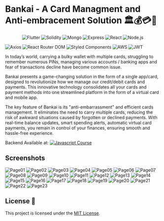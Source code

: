 # Bankai - A Card Managment and Anti-embracement Solution 🏛️💰💳📱

<p align="center">
  <img alt="Flutter" src="https://img.shields.io/badge/Flutter-02569B?style=for-the-badge&logo=flutter&logoColor=white">
  <img alt="Solidity" src="https://img.shields.io/badge/Solidity-e6e6e6?style=for-the-badge&logo=solidity&logoColor=black">
  <img alt="Mongo" src="https://img.shields.io/badge/MongoDB-4EA94B?style=for-the-badge&logo=mongodb&logoColor=white">
  <img alt="Express" src="https://img.shields.io/badge/Express%20js-000000?style=for-the-badge&logo=express&logoColor=white">
  <img alt="React" src="https://img.shields.io/badge/React-20232A?style=for-the-badge&logo=react&logoColor=61DAFB">
  <img alt="Node.js" src="https://img.shields.io/badge/Node%20js-339933?style=for-the-badge&logo=nodedotjs&logoColor=white">
</p>

![Axios](https://img.shields.io/badge/axios-671ddf?&style=for-the-badge&logo=axios&logoColor=white
) ![React Router DOM](https://img.shields.io/badge/React_Router-CA4245?style=for-the-badge&logo=react-router&logoColor=white
) ![Styled Components](https://img.shields.io/badge/styled--components-DB7093?style=for-the-badge&logo=styled-components&logoColor=white
) ![AWS](https://img.shields.io/badge/Amazon_AWS-FF9900?style=for-the-badge&logo=amazonaws&logoColor=white
) ![JWT](https://img.shields.io/badge/JWT-000000?style=for-the-badge&logo=JSON%20web%20tokens&logoColor=white
)


In today’s world, carrying a bulky wallet with multiple cards, struggling to remember numerous PINs, managing various accounts / banking apps and fear of transactions decline have become common issue. 

Bankai presents a game-changing solution in the form of a single app/card, designed to revolutionize how we manage our credit/debit cards and payments. This innovative technology consolidates all your cards and payment methods into one streamlined platform in the form of a virtual card and mobile app.

The key feature of Bankai is its "anti-embarrassment" and efficient cards management. It eliminates the need to carry multiple cards, reducing the risk of awkward situations caused by forgotten or declined payments. With real-time balance updates, smart spending alerts, automatic virtual card payments, you remain in control of your finances, ensuring smooth and hassle-free experience.

Backend Available at: [![Javascript Course](https://img.shields.io/badge/github-%23121011.svg?style=for-the-badge&logo=github&logoColor=white)](https://github.com/hafizabdullah510/Bankai-backend)

## Screenshots
![Page01](https://github.com/saimhafeez/bankai/blob/main/screenshots/Bankai%20-%20FYP%202%20Presentation_Page1.jpg)
![Page02](https://github.com/saimhafeez/bankai/blob/main/screenshots/Bankai%20-%20FYP%202%20Presentation_Page2.jpg)
![Page03](https://github.com/saimhafeez/bankai/blob/main/screenshots/Bankai%20-%20FYP%202%20Presentation_Page3.jpg)
![Page04](https://github.com/saimhafeez/bankai/blob/main/screenshots/Bankai%20-%20FYP%202%20Presentation_Page4.jpg)
![Page05](https://github.com/saimhafeez/bankai/blob/main/screenshots/Bankai%20-%20FYP%202%20Presentation_Page5.jpg)
![Page06](https://github.com/saimhafeez/bankai/blob/main/screenshots/Bankai%20-%20FYP%202%20Presentation_Page6.jpg)
![Page07](https://github.com/saimhafeez/bankai/blob/main/screenshots/Bankai%20-%20FYP%202%20Presentation_Page7.jpg)
![Page08](https://github.com/saimhafeez/bankai/blob/main/screenshots/Bankai%20-%20FYP%202%20Presentation_Page8.jpg)
![Page09](https://github.com/saimhafeez/bankai/blob/main/screenshots/Bankai%20-%20FYP%202%20Presentation_Page9.jpg)
![Page10](https://github.com/saimhafeez/bankai/blob/main/screenshots/Bankai%20-%20FYP%202%20Presentation_Page10.jpg)
![Page11](https://github.com/saimhafeez/bankai/blob/main/screenshots/Bankai%20-%20FYP%202%20Presentation_Page11.jpg)
![Page12](https://github.com/saimhafeez/bankai/blob/main/screenshots/Bankai%20-%20FYP%202%20Presentation_Page12.jpg)
![Page13](https://github.com/saimhafeez/bankai/blob/main/screenshots/Bankai%20-%20FYP%202%20Presentation_Page13.jpg)
![Page14](https://github.com/saimhafeez/bankai/blob/main/screenshots/Bankai%20-%20FYP%202%20Presentation_Page14.jpg)
![Page15](https://github.com/saimhafeez/bankai/blob/main/screenshots/Bankai%20-%20FYP%202%20Presentation_Page15.jpg)
![Page16](https://github.com/saimhafeez/bankai/blob/main/screenshots/Bankai%20-%20FYP%202%20Presentation_Page16.jpg)
![Page17](https://github.com/saimhafeez/bankai/blob/main/screenshots/Bankai%20-%20FYP%202%20Presentation_Page17.jpg)
![Page18](https://github.com/saimhafeez/bankai/blob/main/screenshots/Bankai%20-%20FYP%202%20Presentation_Page18.jpg)
![Page19](https://github.com/saimhafeez/bankai/blob/main/screenshots/Bankai%20-%20FYP%202%20Presentation_Page19.jpg)
![Page20](https://github.com/saimhafeez/bankai/blob/main/screenshots/Bankai%20-%20FYP%202%20Presentation_Page20.jpg)
![Page21](https://github.com/saimhafeez/bankai/blob/main/screenshots/Bankai%20-%20FYP%202%20Presentation_Page21.jpg)
![Page22](https://github.com/saimhafeez/bankai/blob/main/screenshots/Bankai%20-%20FYP%202%20Presentation_Page22.jpg)
![Page23](https://github.com/saimhafeez/bankai/blob/main/screenshots/Bankai%20-%20FYP%202%20Presentation_Page23.jpg)

## License 📄

This project is licensed under the [MIT License](LICENSE).
